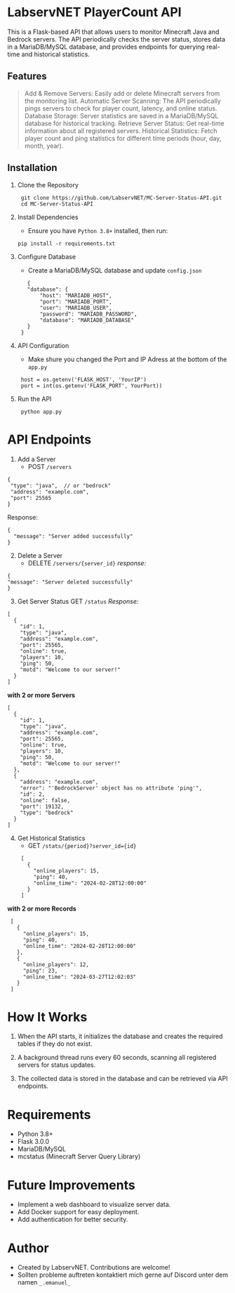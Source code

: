 # LabservNET PlayerCount API

This is a Flask-based API that allows users to monitor Minecraft Java and Bedrock servers. 
The API periodically checks the server status, stores data in a MariaDB/MySQL database, and provides endpoints for querying real-time and historical statistics.

## Features
> Add & Remove Servers: Easily add or delete Minecraft servers from the monitoring list.
> Automatic Server Scanning: The API periodically pings servers to check for player count, latency, and online status.
> Database Storage: Server statistics are saved in a MariaDB/MySQL database for historical tracking.
> Retrieve Server Status: Get real-time information about all registered servers.
> Historical Statistics: Fetch player count and ping statistics for different time periods (hour, day, month, year).

## Installation

1. Clone the Repository
   ```
    git clone https://github.com/LabservNET/MC-Server-Status-API.git
    cd MC-Server-Status-API
   ```
2. Install Dependencies
   - Ensure you have `Python 3.8+` installed, then run:
   ```
   pip install -r requirements.txt
   ```
3. Configure Database
   - Create a MariaDB/MySQL database and update `config.json`
   ```
      {
      "database": {
          "host": "MARIADB_HOST",
          "port": "MARIADB_PORT",
          "user": "MARIADB_USER",
          "password": "MARIADB_PASSWORD",
          "database": "MARIADB_DATABASE"
      }
    }
   ```

4. API Configuration
   - Make shure you changed the Port and IP Adress at the bottom of the `app.py`
   ```
    host = os.getenv('FLASK_HOST', 'YourIP')
    port = int(os.getenv('FLASK_PORT', YourPort))
   ```

5. Run the API
   ```
    python app.py
   ```
# API Endpoints

1. Add a Server
   - POST `/servers`

 ```
{
  "type": "java",  // or "bedrock"
  "address": "example.com",
  "port": 25565
}
```
Response:

```
{
  "message": "Server added successfully"
}
```

2. Delete a Server
   - DELETE `/servers/{server_id}`
_response:_

  ```
{
  "message": "Server deleted successfully"
}
```

3. Get Server Status
   GET `/status`
_Response:_

```
[
  {
    "id": 1,
    "type": "java",
    "address": "example.com",
    "port": 25565,
    "online": true,
    "players": 10,
    "ping": 50,
    "motd": "Welcome to our server!"
  }
]
```

**with 2 or more Servers**
```
[
  {
    "id": 1,
    "type": "java",
    "address": "example.com",
    "port": 25565,
    "online": true,
    "players": 10,
    "ping": 50,
    "motd": "Welcome to our server!"
  },
  {
    "address": "example.com",
    "error": "'BedrockServer' object has no attribute 'ping'",
    "id": 2,
    "online": false,
    "port": 19132,
    "type": "bedrock"
  }
]
```

4. Get Historical Statistics
   - GET `/stats/{period}?server_id={id}`
   ```
    [
      {
        "online_players": 15,
        "ping": 40,
        "online_time": "2024-02-28T12:00:00"
      }
    ]
   ```
**with 2 or more Records**
   ```
    [
      {
        "online_players": 15,
        "ping": 40,
        "online_time": "2024-02-28T12:00:00"
      },
      {
        "online_players": 12,
        "ping": 23,
        "online_time": "2024-03-27T12:02:03"
      }
    ]
```

# How It Works

1. When the API starts, it initializes the database and creates the required tables if they do not exist.

2. A background thread runs every 60 seconds, scanning all registered servers for status updates.

3. The collected data is stored in the database and can be retrieved via API endpoints.

# Requirements
 - Python 3.8+
 - Flask 3.0.0
 - MariaDB/MySQL
 - mcstatus (Minecraft Server Query Library)

# Future Improvements
 - Implement a web dashboard to visualize server data.
 - Add Docker support for easy deployment.
 - Add authentication for better security.

# Author
 - Created by LabservNET. Contributions are welcome!
 - Sollten probleme auftreten kontaktiert mich gerne auf Discord unter dem namen `_.emanuel_`
